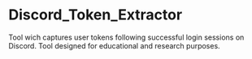 # Discord_Token_Extractor
Tool wich captures user tokens following successful login sessions on Discord. Tool designed for educational and research purposes.
